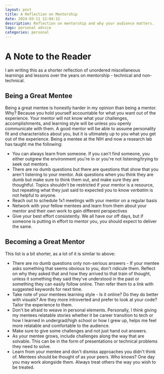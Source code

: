 ```yaml
---
layout: post
title: A Reflection on Mentorship
date: 2024-03-11 12:04:12
description: Reflection on mentorship and why your audience matters.
tags: personal advice
categories: personal
---
```


# A Note to the Reader

I am writing this as a shorter reflection of unordered miscellaneous learnings and lessons over the years on mentorship - technical and non-technical.

## Being a Great Mentee

Being a great mentee is honestly harder in my opinion than being a mentor. Why? Because you hold yourself accountable for what you want out of the experience. Your mentor will not know what your challenges, accomplishments, and learning style will be unless you openly communicate with them. A good mentor will be able to assume personality fit and characteristics about you, but it is ultimately up to you what you get out of the experience. Being a mentee at the NIH and now a research lab has taught me the following:

* You can always learn from someone. If you can't find someone, you either outgrew the environment you're in or you're not listening/trying to seek out mentors.
* There are no dumb questions but there are questions that show that you aren't listening to your mentor. Ask questions when you think they are dumb but make sure to think them out, and make sure they are thoughtful. Topics shouldn't be restricted if your mentor is a resource, but repeating what they just said to expected you to know *verbatim* is not helpful to anyone. 
* Reach out to schedule 1x1 meetings with your mentor on a regular basis
* Network with your fellow mentees and learn from them about your mentor and their own work to gain different perspectives
* Give your best effort consistently. We all have our off days, but if someone is putting in effort to mentor you, you should expect to deliver the same.

## Becoming a Great Mentor
This list is a bit shorter, as a lot of it is similar to above:
* There are no dumb questions only non-serious answers - If your mentee asks something that seems obvious to you, don't ridicule them. Reflect on why they asked that and how they arrived to that train of thought, unless it something they said they've understood in the past or something they can easily follow online. Then refer them to a link with suggested keywords for next time.
* Take note of your mentees learning style - Is it online? Do they do better with visuals? Are they more introverted and prefer to look at your code? Tailor the experience to them.
* Don't be afraid to weave in personal elements. Personally, I think giving my mentees relatable stories whether it be career transition to tech or how I learned in undergrad/high school or how I grew up, helps me feel more relatable and comfortable to the audience.
* Make sure to give some challenges and not just hand out answers.
* As your mentee grows, include challenges along the way that are solvable. This can be in the form of presentations or technical problems they need to solve.
* Learn from your mentee and don't dismiss approaches you didn't think of. Mentees should be thought of as your peers. Who knows? One day you may work alongside them. Always treat others the way you wish to be treated.